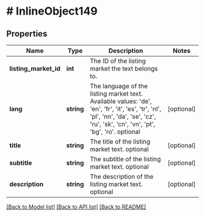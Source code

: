 # # InlineObject149

## Properties

Name | Type | Description | Notes
------------ | ------------- | ------------- | -------------
**listing_market_id** | **int** | The ID of the listing market the text belongs to. | 
**lang** | **string** | The language of the listing market text. Available values: &#39;de&#39;, &#39;en&#39;, &#39;fr&#39;, &#39;it&#39;, &#39;es&#39;, &#39;tr&#39;, &#39;nl&#39;, &#39;pl&#39;, &#39;nn&#39;, &#39;da&#39;, &#39;se&#39;, &#39;cz&#39;, &#39;ru&#39;, &#39;sk&#39;, &#39;cn&#39;, &#39;vn&#39;, &#39;pt&#39;, &#39;bg&#39;, &#39;ro&#39;. optional | [optional] 
**title** | **string** | The title of the listing market text. optional | [optional] 
**subtitle** | **string** | The subtitle of the listing market text. optional | [optional] 
**description** | **string** | The description of the listing market text. optional | [optional] 

[[Back to Model list]](../../README.md#documentation-for-models) [[Back to API list]](../../README.md#documentation-for-api-endpoints) [[Back to README]](../../README.md)


